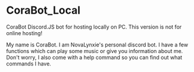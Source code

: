 # CoraBot_Local
 CoraBot Discord.JS bot for hosting locally on PC. This version is not for online hosting!
 
 My name is CoraBot. I am NovaLynxie's personal discord bot. I have a few functions which can play some music or give you information about me. Don't worry, I also come with a help command so you can find out what commands I have.
